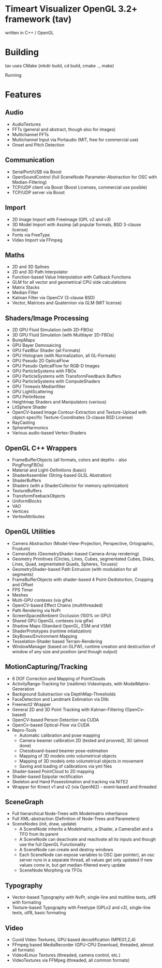#    Timeart Visualizer OpenGL 3.2+ framework (tav)


written in C++ / OpenGL

Building
========

tav uses CMake (mkdir build, cd build, cmake .., make)

Running 

Features
========


Audio
-----
- AudioTextures
- FFTs (general and abstract, though also for images)
- Multichannel FFTs
- Multichannel Input via Portaudio (MIT, free for commercial use)
- Onset and Pitch Detection


Communication
-------------
- SerialPort/USB via Boost
- OpenSoundControl (full SceneNode Parameter-Abstraction for OSC with Median-Filtering)
- TCP/UDP client via Boost (Boost Licenses, commercial use posible)
- TCP/UDP server via Boost


Import
------
- 2D Image Import with Freeimage (GPL v2 and v3)
- 3D Model Import with Assimp (all popular formats, BSD 3-clause license)
- Fonts via FreeType
- Video Import via FFmpeg


Maths
-----
- 2D and 3D Splines
- 2D and 3D Path Interpolator
- Function-based Value Interpolation with Callback Functions
- GLM for all vector and geometrical CPU side calculations
- Matrix Stacks
- Median Filter
- Kalman Filter via OpenCV (3-clause BSD)
- Vector, Matrices and Quaternion via GLM (MIT license)


Shaders/Image Processing
------------------------
- 2D GPU Fluid Simulation (with 2D-FBOs)
- 3D GPU Fluid Simulation (with Multilayer 2D-FBOs)
- BumpMaps
- GPU Bayer Demosaicing
- GPU FastBlur Shader (all Formats)
- GPU Histogram (with Normalization, all GL-Formats)
- GPU Pseudo 2D OpticalFlow
- GPU Pseudo OpticalFlow for RGB-D Images
- GPU ParticleSystems with FBOs
- GPU ParticleSystems with TransformFeedback Buffers
- GPU ParticleSystems with ComputeShaders
- GPU Timeaxis Medianfilter
- GPU LightScattering
- GPU PerlinNoise
- Heightmap Shaders and Manipulators (various)
- LitSphere Shader
- OpenCV-based Image Contour-Extraction and Texture-Upload with object-specific Texture-Coordinates (3-clause BSD License)
- RayCasting
- SphereHarmonics
- Various audio-based Vertex-Shaders



OpenGL C++ Wrappers
-------------------
- FrameBufferObjects (all formats, colors and depths - also PingPongFBOs)
- Material and Light-Definitions (basic)
- ShaderAssembler (String-based GLSL Abstration)
- ShaderBuffers
- Shaders (with a ShaderCollector for memory optimization)
- TextureBuffers
- TransformFeebackObjects
- UniformBlocks
- VAO
- Vertices
- VertexAttributes


OpenGL Utilities
----------------
- Camera Abstraction (Model-View-Projection, Perspective, Ortographic, Frustum)
- CameraSets (GeometryShader-based Camera-Array rendering)
- Geometry Primitives (Circles, Lines, Cubes, segmentated Cubes, Disks, Lines, Quad, segmentated Quads, Spheres, Toruses)
- GeometryShader-based Path Extrusion (with modulation for all segments)
- FrameBufferObjects with shader-based 4 Point-Dedistortion, Cropping and Offset
- FPS Timer
- Meshes
- Multi-GPU contexes (via glfw)
- OpenCV-based Effect Chains (multithreaded)
- Path Rendering via NvPr
- ScreenSpacedAmbient Occlusion (100% on GPU)
- Shared GPU OpenGL contexes (via glfw)
- Shadow Maps (Standard OpenGL, ESM and VSM)
- ShaderPrototypes (runtime intialization)
- SkyBoxes/Environment Mapping
- Tesselation-Shader based Terrain-Rendering
- WindowManager (based on GLFW), runtime creation and destruction of window of any size and position (and though output)  


MotionCapturing/Tracking
------------------------
- 6 DOF Correction and Mapping of PointClouds
- ActivityRange-Tracking for (realtime)-VideoInputs, with ModelMatrix-Generation
- Background Substraction via DepthMap-Thresholds
- FaceDetection and Landmark Estimation via Dlib
- Freenect2 Wrapper
- General 2D and 3D Point Tracking with Kalman-Filtering (OpenCv-based)
- OpenCV-based Person Detection via CUDA
- OpenCv-based Optical-Flow via CUDA
- Repro-Tools
   - Automatic calibration and pose mapping
   - Camera-beamer calibration 2D (tested and prooved), 3D (almost done)
   - Chessboard-based beamer pose-estimation
   - Mapping of 3D models onto volumetrical objects
   - Mapping of 3D models onto volumetrical objects in movement
   - Saving and loading of calibrations via yml files
- Shader-based PointCloud to 2D mapping
- Shader-based Epipolar rectification
- Skeleton and Hand Poseestimation and tracking via NiTE2
- Wrapper for Kinect v1 and v2 (via OpenNI2) - event-based and threaded


SceneGraph
----------
- Full hierarchical Node-Trees with Modelmatrix inheritance
- Full XML-abstraction (Definition of Node-Trees and Parameters)
- SceneNodes (init, draw, update)
   - A SceneNode inherits a Modelmatrix, a Shader, a CameraSet and a TFO from its parent
   - A SceneNode can deactivate and reactivate all its inputs and though use the full OpenGL Functionality
   - A SceneNode can create and destroy windows
   - Each SceneNode can expose variables to OSC (per pointer), an osc server runs in a separate thread, all values get only updated if new values come in, but get median-filtered every update
   - SceneNode Morphing via TFOs


Typography
----------
- Vector-based Typography with NvPr, single-line and multiline texts, utf8 with formating
- Texture-based Typography with Freetype (GPLv2 and v3), single-line texts, utf8, basic formating


Video
-----
- Cuvid Video Textures, GPU based decodification (MPEG1,2,4)
- FFmpeg based MediaRecorder (GPU-CPU Download, threaded, almost all formats)
- Video4Linux Textures (threaded, camera control, etc.)
- VideoTextures via FFMpeg (threaded, all common formats)
